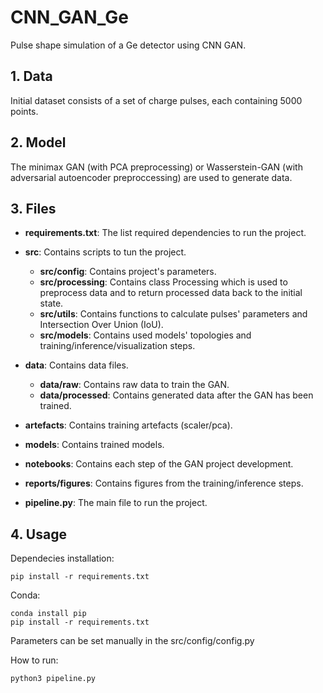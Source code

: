 # CNN_GAN_Ge
Pulse shape simulation of a Ge detector using CNN GAN.

## 1. Data
Initial dataset consists of a set of charge pulses, each containing 5000 points. 

## 2. Model
The minimax GAN (with PCA preprocessing) or Wasserstein-GAN (with adversarial autoencoder preproccessing) are used to generate data.

## 3. Files
* **requirements.txt**: The list required dependencies to run the project.

* **src**: Contains scripts to tun the project.
	* **src/config**: Contains project's parameters.
	* **src/processing**: Contains class Processing which is used to preprocess data and to return processed data back to the initial state. 
	* **src/utils**: Contains functions to calculate pulses' parameters and Intersection Over Union (IoU).
	* **src/models**: Contains used models' topologies and training/inference/visualization steps.

* **data**: Contains data files.
	* **data/raw**: Contains raw data to train the GAN.
	* **data/processed**: Contains generated data after the GAN has been trained. 

* **artefacts**: Contains training artefacts (scaler/pca).

* **models**: Contains trained models.

* **notebooks**: Contains each step of the GAN project development.

* **reports/figures**: Contains figures from the training/inference steps.

* **pipeline.py**: The main file to run the project.


## 4. Usage
Dependecies installation:

```SH
pip install -r requirements.txt
```

Conda:
```SH
conda install pip
pip install -r requirements.txt
```

Parameters can be set manually in the src/config/config.py

How to run:

```SH
python3 pipeline.py 
```
